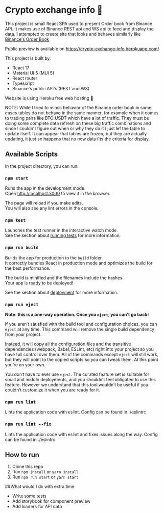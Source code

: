 # Crypto exchange info 💱

This project is small React SPA used to present Order book from Binance API. It makes use of Binance REST api and WS api to feed and display the data. 
I attempted to create site that looks and behaves similarly like [Binance's Order Book](https://www.binance.com/en/orderbook/BTC_USDT)

Public preview is available on https://crypto-exchange-info.herokuapp.com/

This project is built by:

- React 17
- Material UI 5 (MUI 5)
- React router
- Typescript
- Binance's public API's (REST and WS)

Website is using Heroku free web hosting 🚀

NOTE: While I tried to mimic behavior of the Binance order book in some cases tables do not behave in the same manner, for example when it comes to
trading pairs like BTC_USDT which have a lot of traffic. They must be doing some complete data refresh on these big traffic combinations
and since I couldn't figure out when or why they do it I just lef the table to update itself. It can appear that tables are frozen,
but they are actually updating, it just so happens that no new data fits the criteria for display.


## Available Scripts

In the project directory, you can run:

### `npm start`

Runs the app in the development mode.\
Open [http://localhost:3000](http://localhost:3000) to view it in the browser.

The page will reload if you make edits.\
You will also see any lint errors in the console.

### `npm test`

Launches the test runner in the interactive watch mode.\
See the section about [running tests](https://facebook.github.io/create-react-app/docs/running-tests) for more information.

### `npm run build`

Builds the app for production to the `build` folder.\
It correctly bundles React in production mode and optimizes the build for the best performance.

The build is minified and the filenames include the hashes.\
Your app is ready to be deployed!

See the section about [deployment](https://facebook.github.io/create-react-app/docs/deployment) for more information.

### `npm run eject`

**Note: this is a one-way operation. Once you `eject`, you can’t go back!**

If you aren’t satisfied with the build tool and configuration choices, you can `eject` at any time. This command will remove the single build dependency from your project.

Instead, it will copy all the configuration files and the transitive dependencies (webpack, Babel, ESLint, etc) right into your project so you have full control over them. All of the commands except `eject` will still work, but they will point to the copied scripts so you can tweak them. At this point you’re on your own.

You don’t have to ever use `eject`. The curated feature set is suitable for small and middle deployments, and you shouldn’t feel obligated to use this feature. However we understand that this tool wouldn’t be useful if you couldn’t customize it when you are ready for it.

### `npm run lint`

Lints the application code with eslint. Config can be found in ./eslintrc

### `npm run lint --fix`

Lints the application code with eslint and fixes issues along the way. Config can be found in ./eslintrc

## How to run

1. Clone this repo
2. Run `npm install` or `yarn install`
3. Run `npm run start` or `yarn start`

##What would I do with extra time

- Write some tests
- Add storybook for component preview
- Add loaders for API data 